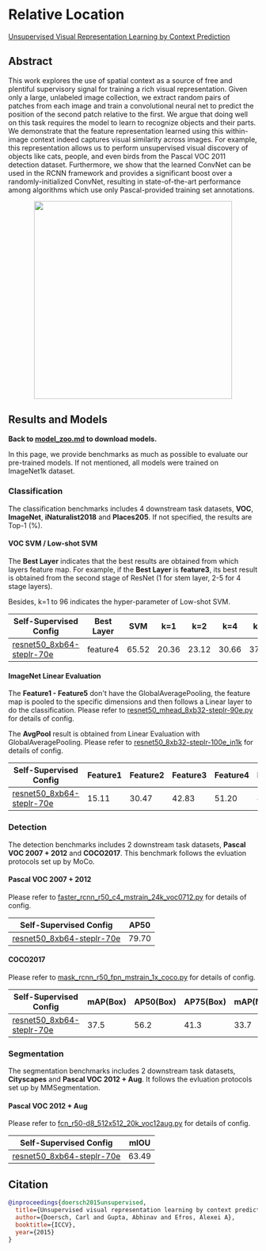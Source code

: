 # Relative Location

[Unsupervised Visual Representation Learning by Context Prediction](https://arxiv.org/abs/1505.05192)

<!-- [ALGORITHM] -->

## Abstract

This work explores the use of spatial context as a source of free and plentiful supervisory signal for training a rich visual representation. Given only a large, unlabeled image collection, we extract random pairs of patches from each image and train a convolutional neural net to predict the position of the second patch relative to the first. We argue that doing well on this task requires the model to learn to recognize objects and their parts. We demonstrate that the feature representation learned using this within-image context indeed captures visual similarity across images. For example, this representation allows us to perform unsupervised visual discovery of objects like cats, people, and even birds from the Pascal VOC 2011 detection dataset. Furthermore, we show that the learned ConvNet can be used in the RCNN framework and provides a significant boost over a randomly-initialized ConvNet, resulting in state-of-the-art performance among algorithms which use only Pascal-provided training set annotations.

<!-- [IMAGE] -->
<div align="center">
<img  src="https://user-images.githubusercontent.com/36138628/149723222-76bc89e8-98bf-4ed7-b179-dfe5bc6336ba.png" width="400" />
</div>

## Results and Models

**Back to [model_zoo.md](../../../docs/en/model_zoo.md) to download models.**

In this page, we provide benchmarks as much as possible to evaluate our pre-trained models. If not mentioned, all models were trained on ImageNet1k dataset.

### Classification

The classification benchmarks includes 4 downstream task datasets, **VOC**, **ImageNet**,  **iNaturalist2018** and **Places205**. If not specified, the results are  Top-1 (%).

#### VOC SVM / Low-shot SVM

The **Best Layer** indicates that the best results are obtained from which layers feature map. For example, if the **Best Layer** is **feature3**, its best result is obtained from the second stage of ResNet (1 for stem layer, 2-5 for 4 stage layers).

Besides, k=1 to 96 indicates the hyper-parameter of Low-shot SVM.

| Self-Supervised Config                                                      | Best Layer | SVM   | k=1   | k=2   | k=4   | k=8   | k=16  | k=32  | k=64  | k=96  |
| --------------------------------------------------------------------------- | ---------- | ----- | ----- | ----- | ----- | ----- | ----- | ----- | ----- | ----- |
| [resnet50_8xb64-steplr-70e](relative-loc_resnet50_8xb64-steplr-70e_in1k.py) | feature4   | 65.52 | 20.36 | 23.12 | 30.66 | 37.02 | 42.55 | 50.00 | 55.58 | 59.28 |

#### ImageNet Linear Evaluation

The **Feature1 - Feature5** don't have the GlobalAveragePooling, the feature map is pooled to the specific dimensions and then follows a Linear layer to do the classification. Please refer to [resnet50_mhead_8xb32-steplr-90e.py](../../benchmarks/classification/imagenet/resnet50_mhead_8xb32-steplr-90e_in1k.py) for details of config.

The **AvgPool** result is obtained from Linear Evaluation with GlobalAveragePooling. Please refer to [resnet50_8xb32-steplr-100e_in1k](../../benchmarks/classification/imagenet/resnet50_8xb32-steplr-100e_in1k.py) for details of config.

| Self-Supervised Config                                                      | Feature1 | Feature2 | Feature3 | Feature4 | Feature5 | AvgPool |
| --------------------------------------------------------------------------- | -------- | -------- | -------- | -------- | -------- | ------- |
| [resnet50_8xb64-steplr-70e](relative-loc_resnet50_8xb64-steplr-70e_in1k.py) | 15.11    | 30.47    | 42.83    | 51.20    | 40.96    | 39.65   |

### Detection

The detection benchmarks includes 2 downstream task datasets, **Pascal VOC 2007 + 2012** and **COCO2017**. This benchmark follows the evluation protocols set up by MoCo.

#### Pascal VOC 2007 + 2012

Please refer to [faster_rcnn_r50_c4_mstrain_24k_voc0712.py](../../benchmarks/mmdetection/voc0712/faster_rcnn_r50_c4_mstrain_24k_voc0712.py) for details of config.

| Self-Supervised Config                                                      | AP50  |
| --------------------------------------------------------------------------- | ----- |
| [resnet50_8xb64-steplr-70e](relative-loc_resnet50_8xb64-steplr-70e_in1k.py) | 79.70 |

#### COCO2017

Please refer to [mask_rcnn_r50_fpn_mstrain_1x_coco.py](../../benchmarks/mmdetection/coco/mask_rcnn_r50_fpn_mstrain_1x_coco.py) for details of config.

| Self-Supervised Config                                                      | mAP(Box) | AP50(Box) | AP75(Box) | mAP(Mask) | AP50(Mask) | AP75(Mask) |
| --------------------------------------------------------------------------- | -------- | --------- | --------- | --------- | ---------- | ---------- |
| [resnet50_8xb64-steplr-70e](relative-loc_resnet50_8xb64-steplr-70e_in1k.py) | 37.5     | 56.2      | 41.3      | 33.7      | 53.3       | 36.1       |

### Segmentation

The segmentation benchmarks includes 2 downstream task datasets, **Cityscapes** and **Pascal VOC 2012 + Aug**. It follows the evluation protocols set up by MMSegmentation.

#### Pascal VOC 2012 + Aug

Please refer to [fcn_r50-d8_512x512_20k_voc12aug.py](../../benchmarks/mmsegmentation/voc12aug/fcn_r50-d8_512x512_20k_voc12aug.py) for details of config.

| Self-Supervised Config                                                      | mIOU  |
| --------------------------------------------------------------------------- | ----- |
| [resnet50_8xb64-steplr-70e](relative-loc_resnet50_8xb64-steplr-70e_in1k.py) | 63.49 |

## Citation

```bibtex
@inproceedings{doersch2015unsupervised,
  title={Unsupervised visual representation learning by context prediction},
  author={Doersch, Carl and Gupta, Abhinav and Efros, Alexei A},
  booktitle={ICCV},
  year={2015}
}
```
